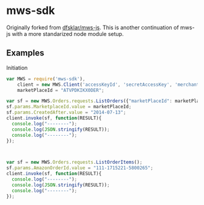 mws-sdk
======

Originally forked from [dfsklar/mws-js](https://github.com/dfsklar/mws-js). This is another continuation of mws-js with a more standarized node module setup.


Examples
--------------------


Initiation

```javascript
var MWS = require('mws-sdk'),
    client = new MWS.Client('accessKeyId', 'secretAccessKey', 'merchantId', {}),
    marketPlaceId = "ATVPDKIKX0DER";
```


```javascript
var sf = new MWS.Orders.requests.ListOrders({"marketPlaceId": marketPlaceId});
sf.params.MarketplaceId.value = marketPlaceId;
sf.params.CreatedAfter.value = "2014-07-13";
client.invoke(sf, function(RESULT){
  console.log("--------");
  console.log(JSON.stringify(RESULT));
  console.log("--------");
});
```

```javascript


var sf = new MWS.Orders.requests.ListOrderItems();
sf.params.AmazonOrderId.value = "111-1715221-5800265";
client.invoke(sf, function(RESULT){
  console.log("--------");
  console.log(JSON.stringify(RESULT));
  console.log("--------");
});
```
